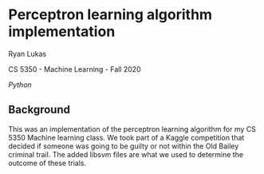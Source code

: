 Perceptron learning algorithm implementation
==============

Ryan Lukas

CS 5350 - Machine Learning - Fall 2020

*Python*

Background
------------

This was an implementation of the perceptron learning algorithm for my CS 5350 Machine learning class. We took part of a Kaggle competition that decided if someone was going to be guilty or not within the Old Bailey criminal trail. The added libsvm files are what we used to determine the outcome of these trials. 
